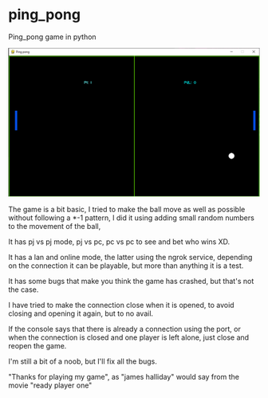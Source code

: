# ping_pong
Ping_pong game in python

![alt text](view.png)



The game is a bit basic, I tried to make the ball move as well as possible without following a *-1 pattern, I did it using adding small random numbers to the movement of the ball,


It has pj vs pj mode, pj vs pc, pc vs pc to see and bet who wins XD.

It has a lan and online mode, the latter using the ngrok service, depending on the connection it can be playable, but more than anything it is a test.

It has some bugs that make you think the game has crashed, but that's not the case.

I have tried to make the connection close when it is opened, to avoid closing and opening it again, but to no avail.

If the console says that there is already a connection using the port, or when the connection is closed and one player is left alone, just close and reopen the game.

I'm still a bit of a noob, but I'll fix all the bugs.

"Thanks for playing my game", as "james halliday" would say from the movie "ready player one"

